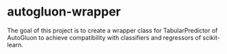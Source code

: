# autogluon-wrapper
The goal of this project is to create a wrapper class for TabularPredictor of AutoGluon to achieve compatibility with classifiers and regressors of scikit-learn.
